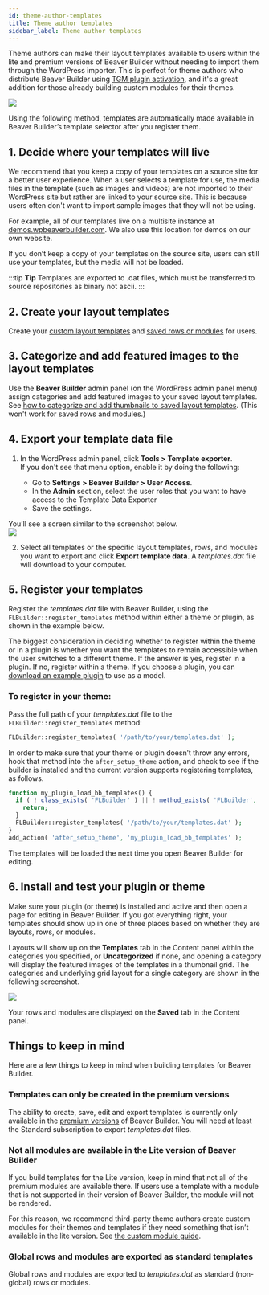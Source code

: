 ```yaml
---
id: theme-author-templates
title: Theme author templates
sidebar_label: Theme author templates
---
```


Theme authors can make their layout templates available to users within the
lite and premium versions of Beaver Builder without needing to import them
through the WordPress importer. This is perfect for theme authors who
distribute Beaver Builder using [TGM plugin activation](http://tgmpluginactivation.com/), and it's a great addition for
those already building custom modules for their themes.

![](/img/theme-author-templates-1.jpg)

Using the following method, templates are automatically made available in
Beaver Builder’s template selector after you register them.

## 1. Decide where your templates will live

We recommend that you keep a copy of your templates on a source site for a
better user experience. When a user selects a template for use, the media
files in the template (such as images and videos) are not imported to their
WordPress site but rather are linked to your source site. This is because
users often don't want to import sample images that they will not be using.

For example, all of our templates live on a multisite instance at
[demos.wpbeaverbuilder.com](https://demos.wpbeaverbuilder.com). We also use this location for demos on our own
website.

If you don’t keep a copy of your templates on the source site, users can still
use your templates, but the media will not be loaded.

:::tip **Tip**
Templates are exported to .dat files, which must be transferred to source repositories as binary not ascii.
:::

## 2. Create your layout templates

Create your [custom layout templates](/beaver-builder/layouts/templates/layout-templates-overview.md) and [saved rows or modules](/beaver-builder/layouts/templates/save-a-row-column-or-module-for-reuse.md) for users.

## 3. Categorize and add featured images to the layout templates

Use the **Beaver Builder** admin panel (on the WordPress admin panel menu)
assign categories and add featured images to your saved layout templates. See
[how to categorize and add thumbnails to saved layout templates](/beaver-builder/layouts/templates/categorize-and-add-thumbnails-to-saved-templates-list.md). (This won't work for saved rows and modules.)

## 4. Export your template data file

1. In the WordPress admin panel, click **Tools > Template exporter**.  
  If you don't see that menu option, enable it by doing the following:

    * Go to **Settings > Beaver Builder > User Access**.
    * In the **Admin** section, select the user roles that you want to have access to the Template Data Exporter
    * Save the settings.

You’ll see a screen similar to the screenshot below.  
![](/img/theme-author-templates-2.jpg)

  2. Select all templates or the specific layout templates, rows, and modules you want to export and click **Export template data**. A _templates.dat_ file will download to your computer.

## 5. Register your templates

Register the _templates.dat_ file with Beaver Builder, using the
`FLBuilder::register_templates` method within either a theme or plugin, as
shown in the example below.

The biggest consideration in deciding whether to register within the theme or
in a plugin is whether you want the templates to remain accessible when the
user switches to a different theme. If the answer is yes, register in a
plugin. If no, register within a theme. If you choose a plugin, you can
[download an example plugin](https://www.wpbeaverbuilder.com/downloads/bb-custom-templates-example.zip) to use as a model.

### To register in your theme:

Pass the full path of your _templates.dat_ file to the `FLBuilder::register_templates` method:

```php
FLBuilder::register_templates( '/path/to/your/templates.dat' );
```

In order to make sure that your theme or plugin doesn’t throw any errors, hook
that method into the `after_setup_theme` action, and check to see if the
builder is installed and the current version supports registering templates,
as follows.

  ```php
  function my_plugin_load_bb_templates() {
    if ( ! class_exists( 'FLBuilder' ) || ! method_exists( 'FLBuilder', 'register_templates' ) ) {
      return;
    }
    FLBuilder::register_templates( '/path/to/your/templates.dat' );
  }
  add_action( 'after_setup_theme', 'my_plugin_load_bb_templates' );
  ```

The templates will be loaded the next time you open Beaver Builder for
editing.

##  6. Install and test your plugin or theme

Make sure your plugin (or theme) is installed and active and then open a page
for editing in Beaver Builder. If you got everything right, your templates
should show up in one of three places based on whether they are layouts, rows,
or modules.

Layouts will show up on the **Templates** tab in the Content panel within the
categories you specified, or **Uncategorized** if none, and opening a category
will display the featured images of the templates in a thumbnail grid. The
categories and underlying grid layout for a single category are shown in the
following screenshot.

![](/img/theme-author-templates-3.jpg)

Your rows and modules are displayed on the **Saved** tab in the Content panel.

##  Things to keep in mind

Here are a few things to keep in mind when building templates for Beaver
Builder.

### Templates can only be created in the premium versions

The ability to create, save, edit and export templates is currently only
available in the [premium versions](https://www.wpbeaverbuilder.com/pricing/)
of Beaver Builder. You will need at least the Standard subscription to export
_templates.dat_ files.

### Not all modules are available in the Lite version of Beaver Builder

If you build templates for the Lite version, keep in mind that not all of the
premium modules are available there. If users use a template with a module
that is not supported in their version of Beaver Builder, the module will not
be rendered.

For this reason, we recommend third-party theme authors create custom modules
for their themes and templates if they need something that isn’t available in
the lite version. See [the custom module guide](/beaver-builder/developer/custom-modules.mdx).

### Global rows and modules are exported as standard templates

Global rows and modules are exported to _templates.dat_ as standard (non-
global) rows or modules.
